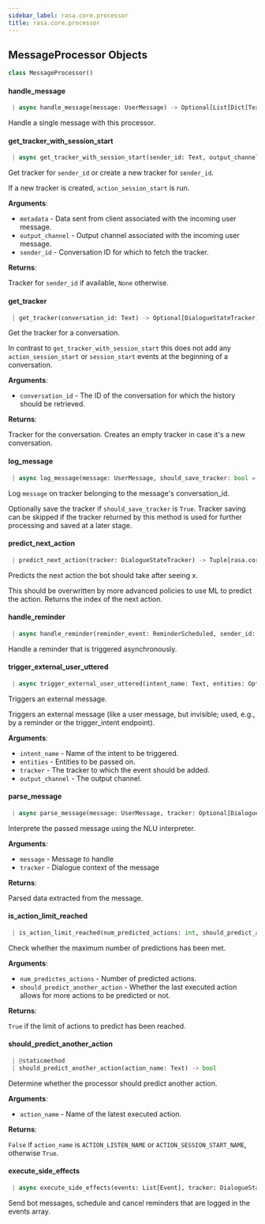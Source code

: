 ```yaml
---
sidebar_label: rasa.core.processor
title: rasa.core.processor
---
```


## MessageProcessor Objects

```python
class MessageProcessor()
```

#### handle\_message

```python
 | async handle_message(message: UserMessage) -> Optional[List[Dict[Text, Any]]]
```

Handle a single message with this processor.

#### get\_tracker\_with\_session\_start

```python
 | async get_tracker_with_session_start(sender_id: Text, output_channel: Optional[OutputChannel] = None, metadata: Optional[Dict] = None) -> Optional[DialogueStateTracker]
```

Get tracker for `sender_id` or create a new tracker for `sender_id`.

If a new tracker is created, `action_session_start` is run.

**Arguments**:

- `metadata` - Data sent from client associated with the incoming user message.
- `output_channel` - Output channel associated with the incoming user message.
- `sender_id` - Conversation ID for which to fetch the tracker.
  

**Returns**:

  Tracker for `sender_id` if available, `None` otherwise.

#### get\_tracker

```python
 | get_tracker(conversation_id: Text) -> Optional[DialogueStateTracker]
```

Get the tracker for a conversation.

In contrast to `get_tracker_with_session_start` this does not add any
`action_session_start` or `session_start` events at the beginning of a
conversation.

**Arguments**:

- `conversation_id` - The ID of the conversation for which the history should be
  retrieved.
  

**Returns**:

  Tracker for the conversation. Creates an empty tracker in case it&#x27;s a new
  conversation.

#### log\_message

```python
 | async log_message(message: UserMessage, should_save_tracker: bool = True) -> Optional[DialogueStateTracker]
```

Log `message` on tracker belonging to the message&#x27;s conversation_id.

Optionally save the tracker if `should_save_tracker` is `True`. Tracker saving
can be skipped if the tracker returned by this method is used for further
processing and saved at a later stage.

#### predict\_next\_action

```python
 | predict_next_action(tracker: DialogueStateTracker) -> Tuple[rasa.core.actions.action.Action, Optional[Text], float]
```

Predicts the next action the bot should take after seeing x.

This should be overwritten by more advanced policies to use
ML to predict the action. Returns the index of the next action.

#### handle\_reminder

```python
 | async handle_reminder(reminder_event: ReminderScheduled, sender_id: Text, output_channel: OutputChannel) -> None
```

Handle a reminder that is triggered asynchronously.

#### trigger\_external\_user\_uttered

```python
 | async trigger_external_user_uttered(intent_name: Text, entities: Optional[Union[List[Dict[Text, Any]], Dict[Text, Text]]], tracker: DialogueStateTracker, output_channel: OutputChannel) -> None
```

Triggers an external message.

Triggers an external message (like a user message, but invisible;
used, e.g., by a reminder or the trigger_intent endpoint).

**Arguments**:

- `intent_name` - Name of the intent to be triggered.
- `entities` - Entities to be passed on.
- `tracker` - The tracker to which the event should be added.
- `output_channel` - The output channel.

#### parse\_message

```python
 | async parse_message(message: UserMessage, tracker: Optional[DialogueStateTracker] = None) -> Dict[Text, Any]
```

Interprete the passed message using the NLU interpreter.

**Arguments**:

- `message` - Message to handle
- `tracker` - Dialogue context of the message
  

**Returns**:

  Parsed data extracted from the message.

#### is\_action\_limit\_reached

```python
 | is_action_limit_reached(num_predicted_actions: int, should_predict_another_action: bool) -> bool
```

Check whether the maximum number of predictions has been met.

**Arguments**:

- `num_predictes_actions` - Number of predicted actions.
- `should_predict_another_action` - Whether the last executed action allows
  for more actions to be predicted or not.
  

**Returns**:

  `True` if the limit of actions to predict has been reached.

#### should\_predict\_another\_action

```python
 | @staticmethod
 | should_predict_another_action(action_name: Text) -> bool
```

Determine whether the processor should predict another action.

**Arguments**:

- `action_name` - Name of the latest executed action.
  

**Returns**:

  `False` if `action_name` is `ACTION_LISTEN_NAME` or
  `ACTION_SESSION_START_NAME`, otherwise `True`.

#### execute\_side\_effects

```python
 | async execute_side_effects(events: List[Event], tracker: DialogueStateTracker, output_channel: OutputChannel) -> None
```

Send bot messages, schedule and cancel reminders that are logged
in the events array.

